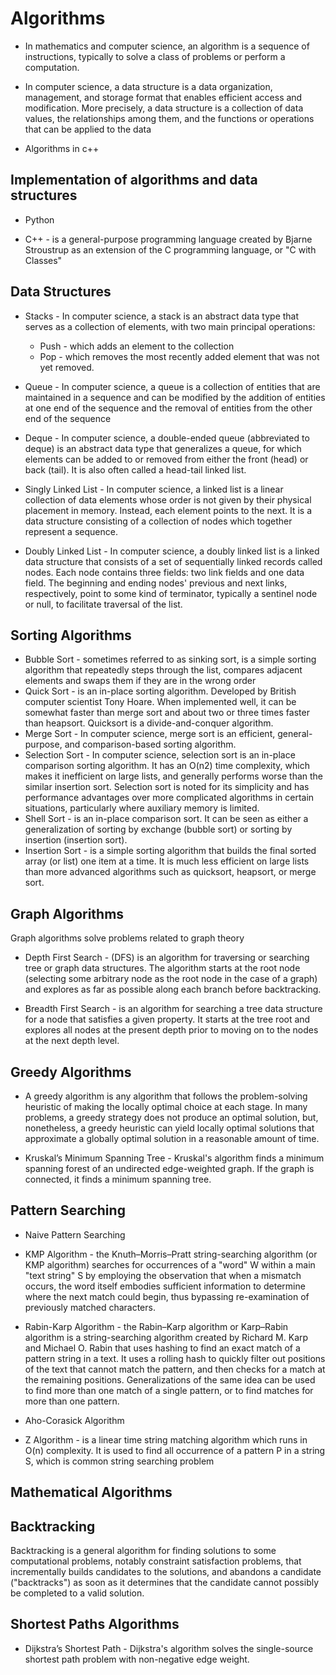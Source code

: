 # Algorithms
* In mathematics and computer science, an algorithm is a sequence of instructions, typically to solve a class of problems or perform a computation.

* In computer science, a data structure is a data organization, management, and storage format that enables efficient access and modification. More precisely, a data structure is a collection of data values, the relationships among them, and the functions or operations that can be applied to the data

* Algorithms in c++


Implementation of algorithms and data structures 
---
* Python

* C++ - is a general-purpose programming language created by Bjarne Stroustrup as an extension of the C programming language, or "C with Classes"

Data Structures
--

* Stacks - In computer science, a stack is an abstract data type that serves as a collection of elements, with two main principal operations:
    * Push - which adds an element to the collection
    * Pop - which removes the most recently added element that was not yet removed.


* Queue - In computer science, a queue is a collection of entities that are maintained in a sequence and can be modified by the addition of entities at one end of the sequence and the removal of entities from the other end of the sequence
* Deque - In computer science, a double-ended queue (abbreviated to deque) is an abstract data type that generalizes a queue, for which elements can be added to or removed from either the front (head) or back (tail). It is also often called a head-tail linked list.
* Singly Linked List - In computer science, a linked list is a linear collection of data elements whose order is not given by their physical placement in memory. Instead, each element points to the next. It is a data structure consisting of a collection of nodes which together represent a sequence.
* Doubly Linked List - In computer science, a doubly linked list is a linked data structure that consists of a set of sequentially linked records called nodes. Each node contains three fields: two link fields and one data field. The beginning and ending nodes' previous and next links, respectively, point to some kind of terminator, typically a sentinel node or null, to facilitate traversal of the list.

Sorting Algorithms
--
* Bubble Sort - sometimes referred to as sinking sort, is a simple sorting algorithm that repeatedly steps through the list, compares adjacent elements and swaps them if they are in the wrong order
* Quick Sort - is an in-place sorting algorithm. Developed by British computer scientist Tony Hoare. When implemented well, it can be somewhat faster than merge sort and about two or three times faster than heapsort. Quicksort is a divide-and-conquer algorithm.
* Merge Sort - In computer science, merge sort is an efficient, general-purpose, and comparison-based sorting algorithm.
* Selection Sort - In computer science, selection sort is an in-place comparison sorting algorithm. It has an O(n2) time complexity, which makes it inefficient on large lists, and generally performs worse than the similar insertion sort. Selection sort is noted for its simplicity and has performance advantages over more complicated algorithms in certain situations, particularly where auxiliary memory is limited.
* Shell Sort - is an in-place comparison sort. It can be seen as either a generalization of sorting by exchange (bubble sort) or sorting by insertion (insertion sort).
* Insertion Sort - is a simple sorting algorithm that builds the final sorted array (or list) one item at a time. It is much less efficient on large lists than more advanced algorithms such as quicksort, heapsort, or merge sort.

Graph Algorithms 
--
Graph algorithms solve problems related to graph theory

* Depth First Search - (DFS) is an algorithm for traversing or searching tree or graph data structures. The algorithm starts at the root node (selecting some arbitrary node as the root node in the case of a graph) and explores as far as possible along each branch before backtracking.

* Breadth First Search - is an algorithm for searching a tree data structure for a node that satisfies a given property. It starts at the tree root and explores all nodes at the present depth prior to moving on to the nodes at the next depth level.

Greedy Algorithms
--
* A greedy algorithm is any algorithm that follows the problem-solving heuristic of making the locally optimal choice at each stage. In many problems, a greedy strategy does not produce an optimal solution, but, nonetheless, a greedy heuristic can yield locally optimal solutions that approximate a globally optimal solution in a reasonable amount of time.

* Kruskal’s Minimum Spanning Tree - Kruskal's algorithm finds a minimum spanning forest of an undirected edge-weighted graph. If the graph is connected, it finds a minimum spanning tree.

Pattern Searching
--

* Naive Pattern Searching

* KMP Algorithm - the Knuth–Morris–Pratt string-searching algorithm (or KMP algorithm) searches for occurrences of a "word" W within a main "text string" S by employing the observation that when a mismatch occurs, the word itself embodies sufficient information to determine where the next match could begin, thus bypassing re-examination of previously matched characters.

* Rabin-Karp Algorithm - the Rabin–Karp algorithm or Karp–Rabin algorithm is a string-searching algorithm created by Richard M. Karp and Michael O. Rabin that uses hashing to find an exact match of a pattern string in a text. It uses a rolling hash to quickly filter out positions of the text that cannot match the pattern, and then checks for a match at the remaining positions. Generalizations of the same idea can be used to find more than one match of a single pattern, or to find matches for more than one pattern.

* Aho-Corasick Algorithm

* Z Algorithm - is a linear time string matching algorithm which runs in O(n) complexity. It is used to find all occurrence of a pattern P in a string S, which is common string searching problem

Mathematical Algorithms
-- 

Backtracking
-- 
Backtracking is a general algorithm for finding solutions to some computational problems, notably constraint satisfaction problems, that incrementally builds candidates to the solutions, and abandons a candidate ("backtracks") as soon as it determines that the candidate cannot possibly be completed to a valid solution.

Shortest Paths Algorithms
--

* Dijkstra’s Shortest Path - Dijkstra's algorithm solves the single-source shortest path problem with non-negative edge weight.
